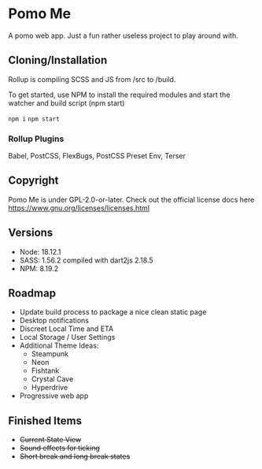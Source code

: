 # Pomo Me

A pomo web app. Just a fun rather useless project to play around with.

## Cloning/Installation

Rollup is compiling SCSS and JS from /src to /build.

To get started, use NPM to install the required modules and start the watcher and build script (npm start)

<code>npm i</code>
<code>npm start</code>

### Rollup Plugins

Babel, PostCSS, FlexBugs, PostCSS Preset Env, Terser

## Copyright

Pomo Me is under GPL-2.0-or-later. Check out the official license docs here https://www.gnu.org/licenses/licenses.html

## Versions

<ul>
<li>Node: 18.12.1</li>
<li>SASS: 1.56.2 compiled with dart2js 2.18.5</li>
<li>NPM: 8.19.2</li>
</ul>

## Roadmap

<ul>
<li>Update build process to package a nice clean static page</li>
<li>Desktop notifications</li>
<li>Discreet Local Time and ETA</li>
<li>Local Storage / User Settings</li>
<li>Additional Theme Ideas:
<ul>
<li>Steampunk</li>
<li>Neon</li>
<li>Fishtank</li>
<li>Crystal Cave</li>
<li>Hyperdrive</li>
</ul>
</li>
<li>Progressive web app</li>
</ul>

## Finished Items

<ul>
<li><s>Current State View</s></li>
<li><s>Sound effects for ticking</s></li>
<li><s>Short break and long break states</s></li>
</ul>
